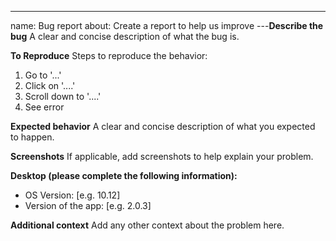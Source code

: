 ---
name: Bug report
about: Create a report to help us improve
---**Describe the bug**
A clear and concise description of what the bug is.

**To Reproduce**
Steps to reproduce the behavior:

1. Go to '...'
2. Click on '....'
3. Scroll down to '....'
4. See error

**Expected behavior**
A clear and concise description of what you expected to happen.

**Screenshots**
If applicable, add screenshots to help explain your problem.

**Desktop (please complete the following information):**

- OS Version: [e.g. 10.12]
- Version of the app: [e.g. 2.0.3]

**Additional context**
Add any other context about the problem here.
